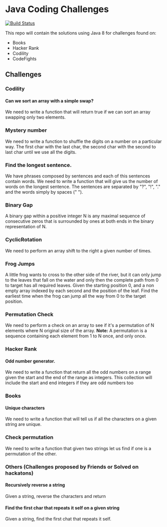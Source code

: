# Java Coding Challenges

[![Build Status](https://travis-ci.org/geektimus/java-challenges.svg?branch=master)](https://travis-ci.org/geektimus/java-challenges)

This repo will contain the solutions using Java 8 for challenges found on:

* Books
* Hacker Rank
* Codility
* CodeFights

## Challenges

### Codility

#### Can we sort an array with a simple swap? 
We need to write a function that will return true if we can sort an array swapping only two elements.

### Mystery number
We need to write a function to shuffle the digits on a number on a particular way. The first char with the last char,
the second char with the second to last char until we use all the digits.

### Find the longest sentence.
We have phrases composed by sentences and each of this sentences contain words. We need to write a function that will
give us the number of words on the longest sentence. The sentences are separated by "?", "!", "." and the words simply
by spaces (" ").

### Binary Gap
A binary gap within a positive integer N is any maximal sequence of consecutive zeros that is surrounded by ones at both ends in the binary representation of N.

### CyclicRotation
We need to perform an array shift to the right a given number of times.

### Frog Jumps
A little frog wants to cross to the other side of the river, but it can only jump to the leaves that fall on the water 
and only then the complete path from 0 to target has all required leaves.
Given the starting position 0, and a non empty array indexed by each second and the position of the leaf. Find the earliest
time when the frog can jump all the way from 0 to the target position.

### Permutation Check
We need to perform a check on an array to see if it's a permutation of N elements where N original size of the array.
**Note:** A permutation is a sequence containing each element from 1 to N once, and only once.

### Hacker Rank
#### Odd number generator.
We need to write a function that return all the odd numbers on a range given the start and the end of the range as
integers. This collection will include the start and end integers if they are odd numbers too

### Books
#### Unique characters
We need to write a function that will tell us if all the characters on a given string are unique.

### Check permutation
We need to write a function that given two strings let us find if one is a permutation of the other.

### Others (Challenges proposed by Friends or Solved on hackatons)
#### Recursively reverse a string
Given a string, reverse the characters and return

#### Find the first char that repeats it self on a given string
Given a string, find the first chat that repeats it self.
